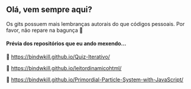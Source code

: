 ## Olá, vem sempre aqui?
Os gits possuem mais lembranças autorais do que códigos pessoais. Por favor, não repare na bagunça 👀

#### Prévia dos repositórios que eu ando mexendo...

📗 https://bindwkill.github.io/Quiz-Iterativo/

📔 https://bindwkill.github.io/leitordinamicohtml/

🧮 https://bindwkill.github.io/Primordial-Particle-System-with-JavaScript/

<!---
- 👋 Hi, I’m @bindwkill
- 👀 I’m interested in ...
- 🌱 I’m currently learning ...
- 💞️ I’m looking to collaborate on ...
- 📫 How to reach me ...
bindwkill/bindwkill is a ✨ special ✨ repository because its `README.md` (this file) appears on your GitHub profile.
You can click the Preview link to take a look at your changes.
--->
